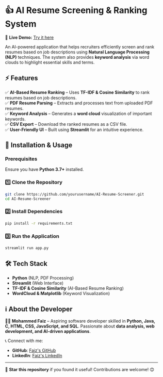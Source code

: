 # 👍 AI Resume Screening & Ranking System  

🔗 **Live Demo:** [Try it here](https://ai-resume-screener.streamlit.app/)  

An AI-powered application that helps recruiters efficiently screen and rank resumes based on job descriptions using **Natural Language Processing (NLP)** techniques. The system also provides **keyword analysis** via word clouds to highlight essential skills and terms.  

## ⚡ Features  
✅ **AI-Based Resume Ranking** – Uses **TF-IDF & Cosine Similarity** to rank resumes based on job descriptions.  
✅ **PDF Resume Parsing** – Extracts and processes text from uploaded PDF resumes.  
✅ **Keyword Analysis** – Generates a **word cloud** visualization of important keywords.  
✅ **CSV Export** – Download the ranked resumes as a CSV file.  
✅ **User-Friendly UI** – Built using **Streamlit** for an intuitive experience.  

## 🚀 Installation & Usage  

### Prerequisites  
Ensure you have **Python 3.7+** installed.  

### 1️⃣ Clone the Repository  
```bash  
git clone https://github.com/yourusername/AI-Resume-Screener.git  
cd AI-Resume-Screener  
```

### 2️⃣ Install Dependencies  
```bash  
pip install -r requirements.txt  
```

### 3️⃣ Run the Application  
```bash  
streamlit run app.py  
```

## 🛠️ Tech Stack  
- **Python** (NLP, PDF Processing)  
- **Streamlit** (Web Interface)  
- **TF-IDF & Cosine Similarity** (AI-Based Resume Ranking)  
- **WordCloud & Matplotlib** (Keyword Visualization)  

## ℹ️ About the Developer  
👨‍💻 **Mohammed Faiz** – Aspiring software developer skilled in **Python, Java, C, HTML, CSS, JavaScript, and SQL**. Passionate about **data analysis, web development, and AI-driven applications**.  

📞 Connect with me:  
- **GitHub**: [Faiz's GitHub](https://github.com/Faizme)  
- **LinkedIn**: [Faiz's LinkedIn](https://www.linkedin.com/mohammed-faiz-me)  

---  

🌟 **Star this repository** if you found it useful! Contributions are welcome! 😊
